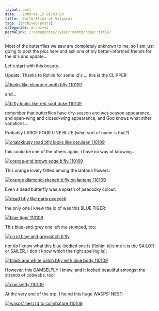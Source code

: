```yaml
---
layout: post
date:	2009-01-15 01:03:00
title:  Butterflies of Valparai
tags: [archived-posts]
categories: archives
permalink: /:categories/:year/:month/:day/:title/
---
```

Most of the butterflies we saw are completely unknown to me, so I am just going to post the pics here and ask one of my  better-informed friends for the id's and update...


Let's start with this beauty...

Update: Thanks to Rohini for some id's.... this is the CLIPPER:


<a href="http://s297.photobucket.com/albums/mm205/depontis/?action=view&current=IMG_1208.jpg" target="_blank"><img src="http://i297.photobucket.com/albums/mm205/depontis/IMG_1208.jpg" border="0" alt="looks like oleander moth bfly 110109"></a>

<lj-cut text="more mysterious ones here">



and...

<a href="http://s297.photobucket.com/albums/mm205/depontis/?action=view&current=IMG_1213.jpg" target="_blank"><img src="http://i297.photobucket.com/albums/mm205/depontis/IMG_1213.jpg" border="0" alt="b'fly looks like red spot duke 110109"></a>


remember that butterflies have dry-season and wet-season appearance, and open-wing and closed-wing appearance, and God knows what other variations...


Probably LARGE FOUR LINE BLUE (what sort of name is that?)

<a href="http://s297.photobucket.com/albums/mm205/depontis/?action=view&current=IMG_1215.jpg" target="_blank"><img src="http://i297.photobucket.com/albums/mm205/depontis/IMG_1215.jpg" border="0" alt="chalakkudy road bfly looks like cerulean 110109"></a>

this could be one of the others again, I have no way of knowing..


<a href="http://s297.photobucket.com/albums/mm205/depontis/?action=view&current=IMG_1239.jpg" target="_blank"><img src="http://i297.photobucket.com/albums/mm205/depontis/IMG_1239.jpg" border="0" alt="orange-and brown edge b'fly 110109"></a>


This orange lovely flitted among the lantana flowers:

<a href="http://s297.photobucket.com/albums/mm205/depontis/?action=view&current=IMG_1195.jpg" target="_blank"><img src="http://i297.photobucket.com/albums/mm205/depontis/IMG_1195.jpg" border="0" alt="orange diamond-shaped b;fly on lantana 110109"></a>


Even a dead butterfly was a splash of peacocky colour:

<a href="http://s297.photobucket.com/albums/mm205/depontis/?action=view&current=IMG_1179.jpg" target="_blank"><img src="http://i297.photobucket.com/albums/mm205/depontis/IMG_1179.jpg" border="0" alt="dead bfly like paris peacock"></a>

the only one I knew the id of was this BLUE TIGER:


<a href="http://s297.photobucket.com/albums/mm205/depontis/?action=view&current=IMG_1186.jpg" target="_blank"><img src="http://i297.photobucket.com/albums/mm205/depontis/IMG_1186.jpg" border="0" alt="blue tiger 110109"></a>


This blue-and-grey one left me stumped, too:


<a href="http://s297.photobucket.com/albums/mm205/depontis/?action=view&current=IMG_1164.jpg" target="_blank"><img src="http://i297.photobucket.com/albums/mm205/depontis/IMG_1164.jpg" border="0" alt="un id blue and greypatch b'fly"></a>

nor do I know what this blue-bodied one is (Rohini tells me it is the SAILOR or SAILER, I don't know which the right spelling is):


<a href="http://s297.photobucket.com/albums/mm205/depontis/?action=view&current=IMG_1237.jpg" target="_blank"><img src="http://i297.photobucket.com/albums/mm205/depontis/IMG_1237.jpg" border="0" alt="black and white patch bfly with blue body 110109"></a>


However, this DAMSELFLY I knew, and it looked beautiful amongst the strands of cobwebs, too!

<a href="http://s297.photobucket.com/albums/mm205/depontis/?action=view&current=IMG_1230.jpg" target="_blank"><img src="http://i297.photobucket.com/albums/mm205/depontis/IMG_1230.jpg" border="0" alt="damselfly 110109"></a>



</lj-cut>

At the very end of the trip, I found this huge WASPS' NEST:


<a href="http://s297.photobucket.com/albums/mm205/depontis/?action=view&current=IMG_1250.jpg" target="_blank"><img src="http://i297.photobucket.com/albums/mm205/depontis/IMG_1250.jpg" border="0" alt="wasps' nest rd to coimbatore 110109"></a>
